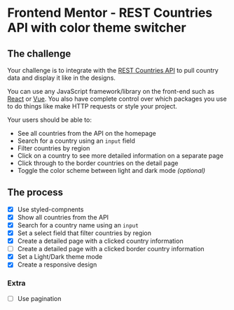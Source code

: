 # Frontend Mentor - REST Countries API with color theme switcher

## The challenge

Your challenge is to integrate with the [REST Countries API](https://restcountries.com) to pull country data and display it like in the designs.

You can use any JavaScript framework/library on the front-end such as [React](https://reactjs.org) or [Vue](https://vuejs.org). You also have complete control over which packages you use to do things like make HTTP requests or style your project.

Your users should be able to:

- See all countries from the API on the homepage
- Search for a country using an `input` field
- Filter countries by region
- Click on a country to see more detailed information on a separate page
- Click through to the border countries on the detail page
- Toggle the color scheme between light and dark mode _(optional)_

## The process

- [x] Use styled-compnents
- [x] Show all countries from the API
- [x] Search for a country name using an `input`
- [x] Set a select field that filter countries by region
- [x] Create a detailed page with a clicked country information
- [ ] Create a detailed page with a clicked border country information
- [x] Set a Light/Dark theme mode
- [x] Create a responsive design

### Extra

- [ ] Use pagination
